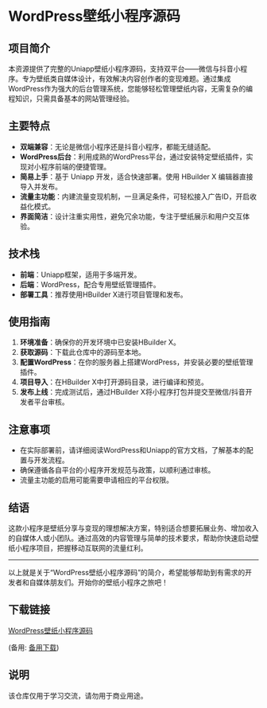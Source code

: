 # WordPress壁纸小程序源码

## 项目简介
本资源提供了完整的Uniapp壁纸小程序源码，支持双平台——微信与抖音小程序。专为壁纸类自媒体设计，有效解决内容创作者的变现难题。通过集成WordPress作为强大的后台管理系统，您能够轻松管理壁纸内容，无需复杂的编程知识，只需具备基本的网站管理经验。

## 主要特点
- **双端兼容**：无论是微信小程序还是抖音小程序，都能无缝适配。
- **WordPress后台**：利用成熟的WordPress平台，通过安装特定壁纸插件，实现对小程序前端的便捷管理。
- **简易上手**：基于 Uniapp 开发，适合快速部署。使用 HBuilder X 编辑器直接导入并发布。
- **流量主功能**：内建流量变现机制，一旦满足条件，可轻松接入广告ID，开启收益化模式。
- **界面简洁**：设计注重实用性，避免冗余功能，专注于壁纸展示和用户交互体验。

## 技术栈
- **前端**：Uniapp框架，适用于多端开发。
- **后端**：WordPress，配合专用壁纸管理插件。
- **部署工具**：推荐使用HBuilder X进行项目管理和发布。

## 使用指南
1. **环境准备**：确保你的开发环境中已安装HBuilder X。
2. **获取源码**：下载此仓库中的源码至本地。
3. **配置WordPress**：在你的服务器上搭建WordPress，并安装必要的壁纸管理插件。
4. **项目导入**：在HBuilder X中打开源码目录，进行编译和预览。
5. **发布上线**：完成测试后，通过HBuilder X将小程序打包并提交至微信/抖音开发者平台审核。

## 注意事项
- 在实际部署前，请详细阅读WordPress和Uniapp的官方文档，了解基本的配置与开发流程。
- 确保遵循各自平台的小程序开发规范与政策，以顺利通过审核。
- 流量主功能的启用可能需要申请相应的平台权限。

## 结语
这款小程序是壁纸分享与变现的理想解决方案，特别适合想要拓展业务、增加收入的自媒体人或小团队。通过高效的内容管理与简单的技术要求，帮助你快速启动壁纸小程序项目，把握移动互联网的流量红利。

---

以上就是关于“WordPress壁纸小程序源码”的简介，希望能够帮助到有需求的开发者和自媒体朋友们。开始你的壁纸小程序之旅吧！

## 下载链接
[WordPress壁纸小程序源码](https://pan.quark.cn/s/d04d18446bd5) 

(备用: [备用下载](https://pan.baidu.com/s/1u3QUNxoWgRO3i-IY_8yUTQ?pwd=1234))

## 说明

该仓库仅用于学习交流，请勿用于商业用途。
